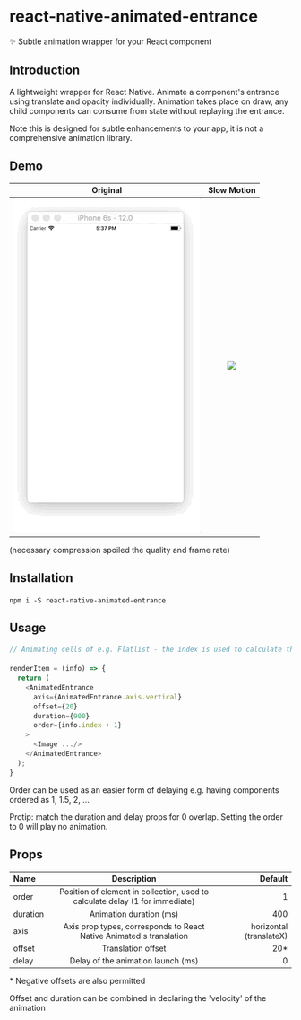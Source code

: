 # react-native-animated-entrance
✨ Subtle animation wrapper for your React component

## Introduction
A lightweight wrapper for React Native. Animate a component's entrance using translate and opacity individually. Animation takes place on draw, any child components can consume from state without replaying the entrance.

Note this is designed for subtle enhancements to your app, it is not a comprehensive animation library.

## Demo

| Original   | Slow Motion |
|     :---:      |          :---:  |
 | <img src="https://raw.githubusercontent.com/cewpur/react-native-animated-entrance/master/asset/original.gif" />  | <img src="https://raw.githubusercontent.com/cewpur/react-native-animated-entrance/master/asset/slowmo.gif" />

(necessary compression spoiled the quality and frame rate)

## Installation
```npm i -S react-native-animated-entrance```

## Usage

```js
// Animating cells of e.g. Flatlist - the index is used to calculate the cascade order

renderItem = (info) => {
  return (
    <AnimatedEntrance
      axis={AnimatedEntrance.axis.vertical}
      offset={20}
      duration={900}
      order={info.index + 1}
    >
      <Image .../>
    </AnimatedEntrance>
  );
}

```

Order can be used as an easier form of delaying e.g. having components ordered as 1, 1.5, 2, ...

Protip: match the duration and delay props for 0 overlap. Setting the order to 0 will play no animation.


## Props
| Name         | Description    | Default       |
| :---         |     :---:      |          ---: |
| order       | Position of element in collection, used to calculate delay (1 for immediate)  | 1             |
| duration  | Animation duration (ms) | 400
| axis      | Axis prop types, corresponds to React Native Animated's translation | horizontal (translateX)
| offset  |   Translation offset  | 20* 
| delay | Delay of the animation launch (ms) | 0

\* Negative offsets are also permitted

Offset and duration can be combined in declaring the 'velocity' of the animation

